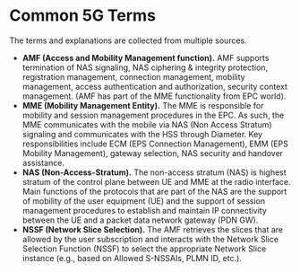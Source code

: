 # Common 5G Terms

The terms and explanations are collected from multiple sources.

- **AMF (Access and Mobility Management function).**  AMF supports termination of NAS signaling, NAS ciphering & integrity protection, registration management, connection management, mobility management, access authentication and authorization, security context management. (AMF has part of the MME functionality from EPC world).
- **MME (Mobility Management Entity).** The MME is responsible for mobility and session management procedures in the EPC. As such, the MME communicates with the mobile via NAS (Non Access Stratum) signaling and communicates with the HSS through Diameter. Key responsibilities include ECM (EPS Connection Management), EMM (EPS Mobility Management), gateway selection, NAS security and handover assistance.
- **NAS (Non-Access-Stratum).** The non-access stratum (NAS) is highest stratum of the control plane between UE and MME at the radio interface. Main functions of the protocols that are part of the NAS are the support of mobility of the user equipment (UE) and the support of session management procedures to establish and maintain IP connectivity between the UE and a packet data network gateway (PDN GW).
- **NSSF (Network Slice Selection).** The AMF retrieves the slices that are allowed by the user subscription and interacts with the Network Slice Selection Function (NSSF) to select the appropriate Network Slice instance (e.g., based on Allowed S-NSSAIs, PLMN ID, etc.).
